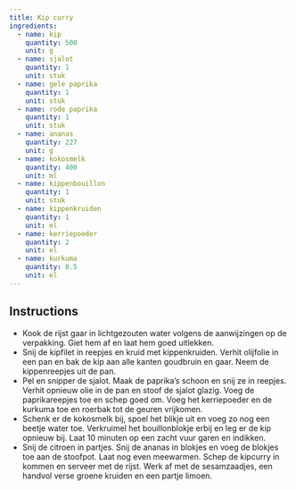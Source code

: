```yaml
---
title: Kip curry
ingredients:
  - name: kip
    quantity: 500
    unit: g
  - name: sjalot
    quantity: 1
    unit: stuk
  - name: gele paprika
    quantity: 1
    unit: stuk
  - name: rode paprika
    quantity: 1
    unit: stuk
  - name: ananas
    quantity: 227
    unit: g
  - name: kokosmelk
    quantity: 400
    unit: ml
  - name: kippenbouillon
    quantity: 1
    unit: stuk
  - name: kippenkruiden
    quantity: 1
    unit: el
  - name: kerriepoeder
    quantity: 2
    unit: el
  - name: kurkuma
    quantity: 0.5
    unit: el
---
```


<Recipe />

## Instructions

  - Kook de rijst gaar in lichtgezouten water volgens de aanwijzingen op de verpakking. Giet hem af en laat hem goed uitlekken.
  - Snij de kipfilet in reepjes en kruid met kippenkruiden. Verhit olijfolie in een pan en bak de kip aan alle kanten goudbruin en gaar. Neem de kippenreepjes uit de pan.
  - Pel en snipper de sjalot. Maak de paprika’s schoon en snij ze in reepjes. Verhit opnieuw olie in de pan en stoof de sjalot glazig. Voeg de paprikareepjes toe en schep goed om. Voeg het kerriepoeder en de kurkuma toe en roerbak tot de geuren vrijkomen.
  - Schenk er de kokosmelk bij, spoel het blikje uit en voeg zo nog een beetje water toe. Verkruimel het bouillonblokje erbij en leg er de kip opnieuw bij. Laat 10 minuten op een zacht vuur garen en indikken.
  - Snij de citroen in partjes. Snij de ananas in blokjes en voeg de blokjes toe aan de stoofpot. Laat nog even meewarmen. Schep de kipcurry in kommen en serveer met de rijst. Werk af met de sesamzaadjes, een handvol verse groene kruiden en een partje limoen.
